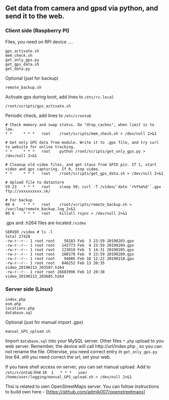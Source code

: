 ## Get data from camera and gpsd via python, and send it to the web.

### Client side (Raspberry PI)
Files, you need on RPI device ....
```
gps_activate.sh
mem_check.sh
get_only_gps.py
get_gps_data.sh
get_data.py
```
Optional (just for backup)
```
remote_backup.sh
```
Activate gps during boot, add lines to ```/etc/rc.local```
```
/root/scripts/gps_activate.sh
```

Periodic check, add lines to ```/etc/crontab```
```
# Check memory and swap status. Do "drop_caches", when limit is to low.
* *     * * *   root    /root/scripts/mem_check.sh > /dev/null 2>&1

# Get only GPS data from module. Write it to .gpx file, and try curl to website for online tracking.
* *     * * *   root    python /root/scripts/get_only_gps.py > /dev/null 2>&1

# Cleanup old video files, and get staus from GPIO pin. If 1, start video and gps capturing. If 0, stop video.
* *     * * *   root    /root/scripts/get_gps_data.sh > /dev/null 2>&1

# Upload file to datastore  
59 23   * * *   root    sleep 50; curl -T /video/`date '+%Y%m%d'`.gpx ftp://xxxxxxxxxx.sk/

# For backup
00 4    * * *   root    /root/scripts/remote_backup.sh > /var/log/remote_backup.log 2>&1
00 6    * * *   root    killall rsync > /dev/null 2>&1
```
.gpx and .h264 files are located ```/video```
```
SERVER /video # ls -l
total 27428
-rw-r--r-- 1 root root    58183 Feb  3 23:59 20190203.gpx
-rw-r--r-- 1 root root   143773 Feb  4 23:59 20190204.gpx
-rw-r--r-- 1 root root   123010 Feb  5 14:31 20190205.gpx
-rw-r--r-- 1 root root   100178 Feb  9 23:59 20190209.gpx
-rw-r--r-- 1 root root    94086 Feb 10 12:22 20190210.gpx
-rw-r--r-- 1 root root   846252 Feb 13 20:35 video_20190213_203507.h264
-rw-r--r-- 1 root root 26683996 Feb 13 20:38 video_20190213_203605.h264
```
### Server side (Linux)
```
index.php
osm.php
locations.php
database.sql
```
Optional (just for manual import .gpx)
```
manual_GPS_upload.sh
```
Import ```database.sql``` into your MySQL server.
Other files ```*.php``` upload to you web server. Remember, the device will call http://url/index.php , so you can not rename the file. Othervise, you need correct entry in ```get_only_gps.py``` line 64. still you need correct the url, set your web.

If you have shell access on server, you can set manual upload.
Add to ```/etc/crontab``` line
```10  1   * * *   user    /home/user/logging/manual_GPS_upload.sh > /dev/null 2>&1```


Thsi is related to own OpenStreetMaps server. You can follow instructions to build own here - [https://github.com/admik007/openstreetmaps]
